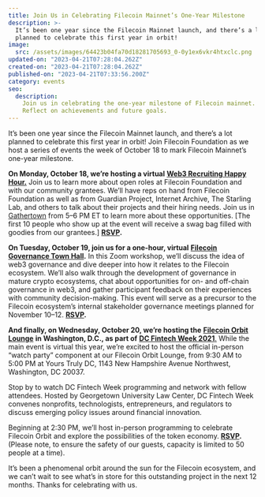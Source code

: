 ```yaml
---
title: Join Us in Celebrating Filecoin Mainnet’s One-Year Milestone
description: >-
  It’s been one year since the Filecoin Mainnet launch, and there’s a lot
  planned to celebrate this first year in orbit!
image:
  src: /assets/images/64423b04fa70d18281705693_0-0y1ex6vkr4htxclc.png
updated-on: "2023-04-21T07:28:04.262Z"
created-on: "2023-04-21T07:28:04.262Z"
published-on: "2023-04-21T07:33:56.200Z"
category: events
seo:
  description:
    Join us in celebrating the one-year milestone of Filecoin mainnet.
    Reflect on achievements and future goals.
---
```


It’s been one year since the Filecoin Mainnet launch, and there’s a lot planned to celebrate this first year in orbit! Join Filecoin Foundation as we host a series of events the week of October 18 to mark Filecoin Mainnet’s one-year milestone.

**On Monday, October 18, we’re hosting a virtual** [**Web3 Recruiting Happy Hour.**](https://www.eventbrite.com/e/web3-recruiting-happy-hour-tickets-180240844217) Join us to learn more about open roles at Filecoin Foundation and with our community grantees. We’ll have reps on hand from Filecoin Foundation as well as from Guardian Project, Internet Archive, The Starling Lab, and others to talk about their projects and their hiring needs. Join us in [Gathertown](https://www.gather.town/) from 5–6 PM ET to learn more about these opportunities. \[The first 10 people who show up at the event will receive a swag bag filled with goodies from our grantees.\] [**RSVP**](https://www.eventbrite.com/e/web3-recruiting-happy-hour-tickets-180240844217)**.**

**On Tuesday, October 19, join us for a one-hour, virtual** [**Filecoin Governance Town Hall**](https://www.eventbrite.com/e/filecoin-governance-town-hall-tickets-182696428937)**.** In this Zoom workshop, we’ll discuss the idea of web3 governance and dive deeper into how it relates to the Filecoin ecosystem. We’ll also walk through the development of governance in mature crypto ecosystems, chat about opportunities for on- and off-chain governance in web3, and gather participant feedback on their experiences with community decision-making. This event will serve as a precursor to the Filecoin ecosystem’s internal stakeholder governance meetings planned for November 10–12. [**RSVP**](https://www.eventbrite.com/e/filecoin-governance-town-hall-tickets-182696428937)**.**

**And finally, on Wednesday, October 20, we’re hosting the** [**Filecoin Orbit Lounge**](https://www.eventbrite.com/e/filecoin-orbit-lounge-at-dc-fintech-week-tickets-182039955407) **in Washington, D.C., as part of** [**DC Fintech Week 2021**.](https://www.dcfintechweek.org/) While the main event is virtual this year, we’re excited to host the official in-person “watch party” component at our Filecoin Orbit Lounge, from 9:30 AM to 5:00 PM at Yours Truly DC, 1143 New Hampshire Avenue Northwest, Washington, DC 20037.

Stop by to watch DC Fintech Week programming and network with fellow attendees. Hosted by Georgetown University Law Center, DC Fintech Week convenes nonprofits, technologists, entrepreneurs, and regulators to discuss emerging policy issues around financial innovation.

Beginning at 2:30 PM, we’ll host in-person programming to celebrate Filecoin Orbit and explore the possibilities of the token economy. [**RSVP**](https://www.eventbrite.com/e/filecoin-orbit-lounge-at-dc-fintech-week-tickets-182039955407)**.** (Please note, to ensure the safety of our guests, capacity is limited to 50 people at a time).

It’s been a phenomenal orbit around the sun for the Filecoin ecosystem, and we can’t wait to see what’s in store for this outstanding project in the next 12 months. Thanks for celebrating with us.
